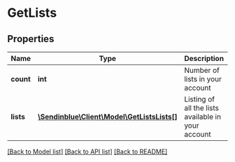 # GetLists

## Properties
Name | Type | Description | Notes
------------ | ------------- | ------------- | -------------
**count** | **int** | Number of lists in your account | 
**lists** | [**\Sendinblue\Client\Model\GetListsLists[]**](GetListsLists.md) | Listing of all the lists available in your account | 

[[Back to Model list]](../../README.md#documentation-for-models) [[Back to API list]](../../README.md#documentation-for-api-endpoints) [[Back to README]](../../README.md)


